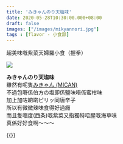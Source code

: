 ```yaml
---
title: 'みきゃんのり天塩味'
date: 2020-05-28T10:30:00.000+08:00
draft: false
images: ["/images/mikyannori.jpg"]
tags : [flavor - 小食部]
---
```


超美味嘅紫菜天婦羅小食（握拳）  

![](/images/mikyannori.jpg)

**みきゃんのり天塩味**  
雖然有呢隻[みきゃん (MICAN)](https://hidie.net/shikoku6b/)  
不過包嘢係伯方の塩即係鹽味唔係蜜柑味    
加上加咗啲啲ピリッ同唐辛子  
所以有微微辣味食得好過癮  
而且隻嗰度(西条)嘅紫菜又指獨特唔腥嘅海草味  
真係好好食啊～～～

{{<shikoku>}}
